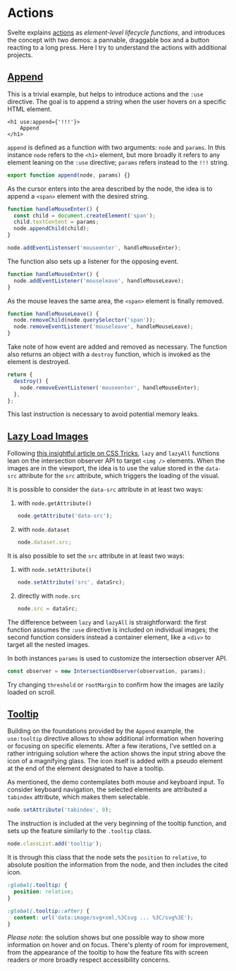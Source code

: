 # Actions

Svelte explains [actions](https://svelte.dev/tutorial/actions) as _element-level lifecycle functions_, and introduces the concept with two demos: a pannable, draggable box and a button reacting to a long press. Here I try to understand the actions with additional projects.

## [Append](https://svelte.dev/repl/a716e80bc6e04442a461aa906a0ccb15?version=3.38.2)

This is a trivial example, but helps to introduce actions and the `:use` directive. The goal is to append a string when the user hovers on a specific HTML element.

```svelte
<h1 use:append={'!!!'}>
	Append
</h1>
```

`append` is defined as a function with two arguments: `node` and `params`. In this instance `node` refers to the `<h1>` element, but more broadly it refers to any element leaning on the `:use` directive; `params` refers instead to the `!!!` string.

```js
export function append(node, params) {}
```

As the cursor enters into the area described by the node, the idea is to append a `<span>` element with the desired string.

```js
function handleMouseEnter() {
  const child = document.createElement('span');
  child.textContent = params;
  node.appendChild(child);
}

node.addEventListenser('mouseenter', handleMouseEnter);
```

The function also sets up a listener for the opposing event.

```js
function handleMouseEnter() {
  node.addEventListener('mouseleave', handleMouseLeave);
}
```

As the mouse leaves the same area, the `<span>` element is finally removed.

```js
function handleMouseLeave() {
  node.removeChild(node.querySelector('span'));
  node.removeEventListener('mouseleave', handleMouseLeave);
}
```

Take note of how event are added and removed as necessary. The function also returns an object with a `destroy` function, which is invoked as the element is destroyed.

```js
return {
  destroy() {
    node.removeEventListener('mouseenter', handleMouseEnter);
  },
};
```

This last instruction is necessary to avoid potential memory leaks.

## [Lazy Load Images](https://svelte.dev/repl/e81a037c763a4556a8b08d4302f84b7c?version=3.38.2)

Following [this insightful article on CSS Tricks](https://css-tricks.com/the-complete-guide-to-lazy-loading-images/), `lazy` and `lazyAll` functions lean on the intersection observer API to target `<img />` elements. When the images are in the viewport, the idea is to use the value stored in the `data-src` attribute for the `src` attribute, which triggers the loading of the visual.

It is possible to consider the `data-src` attribute in at least two ways:

1. with `node.getAttribute()`

   ```js
   node.getAttribute('data-src');
   ```

2. with `node.dataset`

   ```js
   node.dataset.src;
   ```

It is also possible to set the `src` attribute in at least two ways:

1. with `node.setAttribute()`

   ```js
   node.setAttribute('src', dataSrc);
   ```

2. directly with `node.src`

   ```js
   node.src = dataSrc;
   ```

The difference between `lazy` and `lazyAll` is straightforward: the first function assumes the `:use` directive is included on individual images; the second function considers instead a container element, like a `<div>` to target all the nested images.

In both instances `params` is used to customize the intersection observer API.

```js
const observer = new IntersectionObserver(observation, params);
```

Try changing `threshold` or `rootMargin` to confirm how the images are lazily loaded on scroll.

## [Tooltip](https://svelte.dev/repl/a4682e449f0a4478aa4a24a804d9fe7c?version=3.38.2)

Building on the foundations provided by the `Append` example, the `use:tooltip` directive allows to show additional information when hovering or focusing on specific elements. After a few iterations, I've settled on a rather intriguing solution where the action shows the input string above the icon of a magnifying glass. The icon itself is added with a pseudo element at the end of the element designated to have a tooltip.

As mentioned, the demo contemplates both mouse and keyboard input. To consider keyboard navigation, the selected elements are attributed a `tabindex` attribute, which makes them selectable.

```js
node.setAttribute('tabindex', 0);
```

The instruction is included at the very beginning of the tooltip function, and sets up the feature similarly to the `.tooltip` class.

```js
node.classList.add('tooltip');
```

It is through this class that the node sets the `position` to `relative`, to absolute position the information from the node, and then includes the cited icon.

```css
:global(.tooltip) {
  position: relative;
}

:global(.tooltip::after) {
  content: url('data:image/svg+xml,%3Csvg ... %3C/svg%3E');
}
```

_Please note:_ the solution shows but one possible way to show more information on hover and on focus. There's plenty of room for improvement, from the appearance of the tooltip to how the feature fits with screen readers or more broadly respect accessibility concerns.
